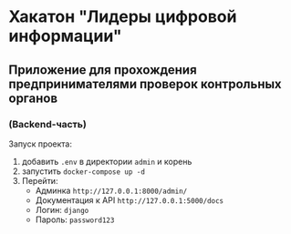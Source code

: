 # Хакатон "Лидеры цифровой информации"

## Приложение для прохождения предпринимателями проверок контрольных органов 
### (Backend-часть)

Запуск проекта:
1. добавить `.env` в директории `admin` и корень
2. запустить ```docker-compose up -d```
3. Перейти:
    - Админка ```http://127.0.0.1:8000/admin/```
    - Документация к API ```http://127.0.0.1:5000/docs```
    - Логин: `django`
    - Пароль: `password123`
